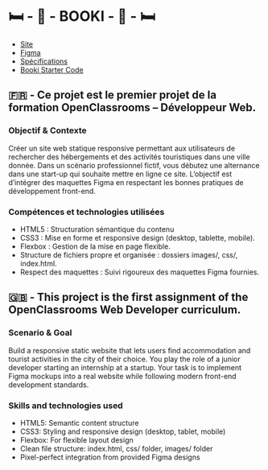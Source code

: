 # 🛏️ - 🏨 - BOOKI - 🏨 - 🛏️

- [Site](https://confjuzen.github.io/booki/)
- [Figma](https://www.figma.com/design/r9YJyUkpVdrxzBBKGH7reY/Maquettes-Booki--desktop--mobile--tablette-?node-id=3-0&p=f&t=h0R4f8PlSTJAQkAG-0)
- [Spécifications](https://course.oc-static.com/projects/D%C3%A9veloppeur+Web/DW_P2+HTML+CSS+Booki/DW+Booki+-+Note+de+synthese.pdf)
- [Booki Starter Code](https://github.com/OpenClassrooms-Student-Center/booki-starter-code)
## 🇫🇷 - Ce projet est le premier projet de la formation OpenClassrooms – Développeur Web.
### Objectif & Contexte
Créer un site web statique responsive permettant aux utilisateurs de rechercher des hébergements et des activités touristiques dans une ville donnée.
Dans un scénario professionnel fictif, vous débutez une alternance dans une start-up qui souhaite mettre en ligne ce site. L’objectif est d’intégrer des maquettes Figma en respectant les bonnes pratiques de développement front-end.
### Compétences et technologies utilisées
- HTML5 : Structuration sémantique du contenu
- CSS3 : Mise en forme et responsive design (desktop, tablette, mobile).
- Flexbox : Gestion de la mise en page flexible.
- Structure de fichiers propre et organisée : dossiers images/, css/, index.html.
- Respect des maquettes : Suivi rigoureux des maquettes Figma fournies.
## 🇬🇧 - This project is the first assignment of the OpenClassrooms Web Developer curriculum.
### Scenario & Goal
Build a responsive static website that lets users find accommodation and tourist activities in the city of their choice.
You play the role of a junior developer starting an internship at a startup. Your task is to implement Figma mockups into a real website while following modern front-end development standards.
### Skills and technologies used
- HTML5: Semantic content structure
- CSS3: Styling and responsive design (desktop, tablet, mobile)
- Flexbox: For flexible layout design
- Clean file structure: index.html, css/ folder, images/ folder
- Pixel-perfect integration from provided Figma designs
